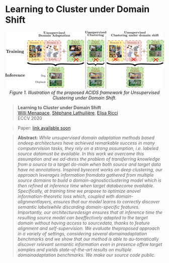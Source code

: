 # Learning to Cluster under Domain Shift

<p align="center">
    <img src="./imgs/teaser2.png"/> <br />
    <em> 
    Figure 1. Illustration of the proposed ACIDS framework for Unsupervised Clustering under Domain Shift.
    </em>
</p>

> **Learning to Cluster under Domain Shift**<br>
> [Willi Menapace](https://github.com/willi-menapace), [Stéphane Lathuilière](https://github.com/Stephlat/), [Elisa Ricci](http://elisaricci.eu/)<br>
> ECCV 2020<br>

> Paper: [link available soon]()<br>

> **Abstract:** *While  unsupervised  domain  adaptation  methods  based  ondeep architectures have achieved remarkable success in many computervision tasks, they rely on a strong assumption, i.e. labeled source datamust be available. In this work we overcome this assumption and we ad-dress the problem of transferring knowledge from a source to a target do-main when both source and target data have no annotations. Inspired byrecent works on deep clustering, our approach leverages information fromdata gathered from multiple source domains to build a domain-agnosticclustering model which is then refined at inference time when target databecome available. Specifically, at training time we propose to optimize anovel information-theoretic loss which, coupled with domain-alignmentlayers, ensures that our model learns to correctly discover semantic labelswhile discarding domain-specific features. Importantly, our architecturedesign ensures that at inference time the resulting source model can beeffectively adapted to the target domain without having access to sourcedata, thanks to feature alignment and self-supervision. We evaluate theproposed approach in a variety of settings, considering several domainadaptation  benchmarks  and  we  show  that  our  method  is  able  to  au-tomatically  discover  relevant  semantic  information  even  in  presence  offew target samples and yields state-of-the-art results on multiple domainadaptation benchmarks. We make our source code public.*
